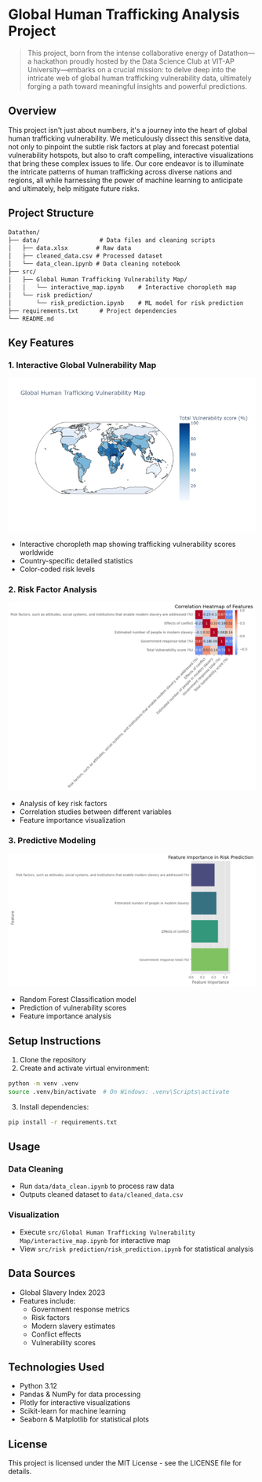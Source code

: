 # Global Human Trafficking Analysis Project

> This project, born from the intense collaborative energy of Datathon—a hackathon proudly hosted by the Data Science Club at VIT-AP University—embarks on a crucial mission: to delve deep into the intricate web of global human trafficking vulnerability data, ultimately forging a path toward meaningful insights and powerful predictions.

## Overview
This project isn't just about numbers, it's a journey into the heart of global human trafficking vulnerability. We meticulously dissect this sensitive data, not only to pinpoint the subtle risk factors at play and forecast potential vulnerability hotspots, but also to craft compelling, interactive visualizations that bring these complex issues to life. Our core endeavor is to illuminate the intricate patterns of human trafficking across diverse nations and regions, all while harnessing the power of machine learning to anticipate and ultimately, help mitigate future risks.

## Project Structure
```
Datathon/
├── data/                 # Data files and cleaning scripts
│   ├── data.xlsx        # Raw data
│   ├── cleaned_data.csv # Processed dataset
│   └── data_clean.ipynb # Data cleaning notebook
├── src/
│   ├── Global Human Trafficking Vulnerability Map/
│   │   └── interactive_map.ipynb    # Interactive choropleth map
│   └── risk prediction/
│       └── risk_prediction.ipynb    # ML model for risk prediction
├── requirements.txt      # Project dependencies
└── README.md
```

## Key Features

### 1. Interactive Global Vulnerability Map
![Vulnerability Map](src/Global%20Human%20Trafficking%20Vulnerability%20Map/vulnerability_map.png)
- Interactive choropleth map showing trafficking vulnerability scores worldwide
- Country-specific detailed statistics
- Color-coded risk levels

### 2. Risk Factor Analysis
![Correlation Heatmap](src/risk%20prediction/correlation_heatmap.png)
- Analysis of key risk factors
- Correlation studies between different variables
- Feature importance visualization

### 3. Predictive Modeling
![Feature Importance](src/risk%20prediction/feature_importance.png)
- Random Forest Classification model
- Prediction of vulnerability scores
- Feature importance analysis

## Setup Instructions
1. Clone the repository
2. Create and activate virtual environment:
```bash
python -m venv .venv
source .venv/bin/activate  # On Windows: .venv\Scripts\activate
```
3. Install dependencies:
```bash
pip install -r requirements.txt
```

## Usage
### Data Cleaning
- Run `data/data_clean.ipynb` to process raw data
- Outputs cleaned dataset to `data/cleaned_data.csv`

### Visualization
- Execute `src/Global Human Trafficking Vulnerability Map/interactive_map.ipynb` for interactive map
- View `src/risk prediction/risk_prediction.ipynb` for statistical analysis

## Data Sources
- Global Slavery Index 2023
- Features include:
  - Government response metrics
  - Risk factors
  - Modern slavery estimates
  - Conflict effects
  - Vulnerability scores

## Technologies Used
- Python 3.12
- Pandas & NumPy for data processing
- Plotly for interactive visualizations
- Scikit-learn for machine learning
- Seaborn & Matplotlib for statistical plots

## License
This project is licensed under the MIT License - see the LICENSE file for details.
